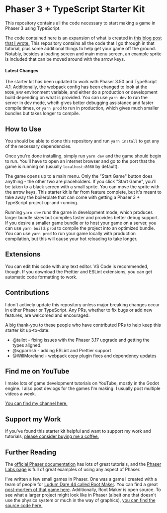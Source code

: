 # Phaser 3 + TypeScript Starter Kit

This repository contains all the code necessary to start making a game in Phaser 3 using TypeScript.

The code contained here is an expansion of what is created in [this blog post that I wrote.](https://spin.atomicobject.com/2019/07/13/phaser-3-typescript-tutorial/)
This repository contains all the code that I go through in that tutorial, plus some additional things to help get your game off the ground. Notably, besides a loading screen and main menu screen, an example sprite is included that can be moved around with the arrow keys.

#### Latest Changes 

The starter kit has been updated to work with Phaser 3.50 and TypeScript 4.1. Additionally, the webpack config has been changed to look at the `NODE_ENV` environment variable, and either do a production or development build depending on what is provided. You can use `yarn dev` to run the server in dev mode, whcih gives better debugging assistance and faster compile times, or `yarn prod` to run in production, which gives much smaller bundles but takes longer to compile.

## How to Use

You should be able to clone this repository and run `yarn install` to get any of the necessary dependencies.

Once you're done installing, simply run `yarn dev` and the game should begin to run. You'll have to open an internet browser and go to the port that the game is running on (usually `localhost:8080` by default).

The game opens up to a main menu. Only the "Start Game" button does anything - the other two are placeholders. If you click "Start Game", you'll be taken to a black screen with a small sprite. You can move the sprite with the arrow keys. This starter kit is far from feature complete, but it's meant to take away the boilerplate that can come with getting a Phaser 3 + TypeScript project up-and-running.

Running `yarn dev` runs the game in development mode, which produces larger bundle sizes but compiles faster and provides better debug support. If you desire a smaller game bundle or to host your game on a server, you can use `yarn build:prod` to compile the project into an optimized bundle. You can use `yarn prod` to run your game locally with production compilation, but this will cause your hot reloading to take longer.

## Extensions

You can edit this code with any text editor. VS Code is recommended, though. If you download the Prettier and ESLint extensions, you can get automatic code formatting to work.

## Contributions

I don't actively update this repository unless major breaking changes occur in either Phaser or TypeScript. Any PRs, whether to fix bugs or add new features, are welcomed and encouraged.

A big thank-you to these people who have contributed PRs to help keep this starter kit up-to-date:
 - @tailot - fixing issues with the Phaser 3.17 upgrade and getting the types aligned.
 - @sgparrish - adding ESLint and Prettier support
 - @WillMoreland - webpack copy plugin fixes and dependency updates
 
 ## Find me on YouTube
 
I make lots of game development tutorials on YouTube, mostly in the Godot engine.
I also post devlogs for the games I'm making. I usually post multiple videos a week.

[You can find my channel here.](https://www.youtube.com/channel/UCLzFt-NdfCm8WFKTyqD0yJw)

## Support my Work

If you've found this starter kit helpful and want to support my work and tutorials, [please consider buying me a coffee.](https://www.buymeacoffee.com/jmbiv)
 
## Further Reading

The [official Phaser documentation](https://phaser.io/learn) has lots of great tutorials, and the [Phaser Labs page](https://labs.phaser.io/) is full of great examples of using any aspect of Phaser.

I've written a few small games in Phaser. One was a game I created with a team of people for [Ludum Dare 44 called Root Maker](https://ldjam.com/events/ludum-dare/44/root-maker). You can find a great [post-mortem of that game here](https://spin.atomicobject.com/2019/05/11/ludum-dare-44/).
Additionally, Root Maker is open source. To see what a larger project might look like in Phaser (albeit one that doesn't use the physics system or much in the way of graphics), [you can find the source code here.](https://github.com/josephmbustamante/Root-Maker)

